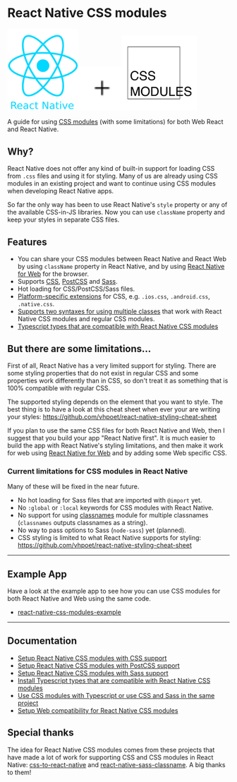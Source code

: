 # React Native CSS modules

<img src="images/react-native-logo.png" width="160"><img src="images/plus.svg" width="100"><img src="images/css-modules-logo.svg" width="170">

A guide for using [CSS modules](https://github.com/css-modules/css-modules) (with some limitations) for both Web React and React Native.

## Why?

React Native does not offer any kind of built-in support for loading CSS from `.css` files and using it for styling. Many of us are already using CSS modules in an existing project and want to continue using CSS modules when developing React Native apps.

So far the only way has been to use React Native's `style` property or any of the available CSS-in-JS libraries. Now you can use `className` property and keep your styles in separate CSS files.

## Features

* You can share your CSS modules between React Native and React Web by using `className` property in React Native, and by using [React Native for Web](https://github.com/necolas/react-native-web) for the browser.
* Supports [CSS](https://github.com/kristerkari/react-native-css-transformer), [PostCSS](https://github.com/kristerkari/react-native-postcss-transformer) and [Sass](https://github.com/kristerkari/react-native-sass-transformer).
* Hot loading for CSS/PostCSS/Sass files.
* [Platform-specific extensions](https://facebook.github.io/react-native/docs/platform-specific-code.html#platform-specific-extensions) for CSS, e.g. `.ios.css`, `.android.css`, `.native.css`.
* [Supports two syntaxes for using multiple classes](https://github.com/kristerkari/babel-plugin-react-native-classname-to-style#multiple-classes) that work with React Native CSS modules and regular CSS modules.
* [Typescript types that are compatible with React Native CSS modules](https://github.com/kristerkari/react-native-types-for-css-modules)

## But there are some limitations...

First of all, React Native has a very limited support for styling. There are some styling properties that do not exist in regular CSS and some properties work differently than in CSS, so don't treat it as something that is 100% compatible with regular CSS.

The supported styling depends on the element that you want to style. The best thing is to have a look at this cheat sheet when ever your are writing your styles: https://github.com/vhpoet/react-native-styling-cheat-sheet

If you plan to use the same CSS files for both React Native and Web, then I suggest that you build your app "React Native first". It is much easier to build the app with React Native's styling limitations, and then make it work for web using [React Native for Web](https://github.com/necolas/react-native-web) and by adding some Web specific CSS.

### Current limitations for CSS modules in React Native

Many of these will be fixed in the near future.

* No hot loading for Sass files that are imported with `@import` yet.
* No `:global` or `:local` keywords for CSS modules with React Native.
* No support for using [classnames](https://github.com/JedWatson/classnames) module for multiple classnames (`classnames` outputs classnames as a string).
* No way to pass options to Sass (`node-sass`) yet (planned).
* CSS styling is limited to what React Native supports for styling: https://github.com/vhpoet/react-native-styling-cheat-sheet

---

## Example App

Have a look at the example app to see how you can use CSS modules for both React Native and Web using the same code.

* [react-native-css-modules-example](https://github.com/kristerkari/react-native-css-modules-example)

---

## Documentation

* [Setup React Native CSS modules with CSS support](docs/setup-css.md)
* [Setup React Native CSS modules with PostCSS support](docs/setup-postcss.md)
* [Setup React Native CSS modules with Sass support](docs/setup-sass.md)
* [Install Typescript types that are compatible with React Native CSS modules](https://github.com/kristerkari/react-native-types-for-css-modules#installation)
* [Use CSS modules with Typescript or use CSS and Sass in the same project](docs/multiple-transformers.md)
* [Setup Web compatibility for React Native CSS modules](docs/web-compatibility.md)

## Special thanks

The idea for React Native CSS modules comes from these projects that have made a lot of work for supporting CSS and CSS modules in React Native: [css-to-react-native](https://github.com/styled-components/css-to-react-native) and [react-native-sass-classname](https://github.com/daniloster/react-native-sass-classname). A big thanks to them!

